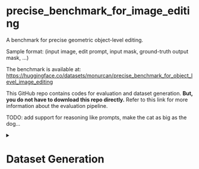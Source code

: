 # precise_benchmark_for_image_editing

A benchmark for precise geometric object-level editing.

Sample format: (input image, edit prompt, input mask, ground-truth output mask, ...)

The benchmark is available at: https://huggingface.co/datasets/monurcan/precise_benchmark_for_object_level_image_editing

This GitHub repo contains codes for evaluation and dataset generation. **But, you do not have to download this repo directly.**
Refer to this link for more information about the evaluation pipeline.

TODO: add support for reasoning like prompts, make the cat as big as the dog...

<details>
<summary><h1>Dataset Generation</h1></summary>

### To create a binary mask dataset from PASCAL dataset in our format
```
python3 create_dataset.py --input_folder "raw_datasets/VOC2012" --save_path "generated_datasets/version_X"
```

### To augment the prompts after creating a dataset in our format
```
OPENAI_API_KEY="sk-..." python3 create_gpt_prompts.py --dataset_path "generated_datasets/version_X"
```

### To convert the dataset from our format to Hugging Face Dataset format
```
python3 create_hf_dataset_from_our_format.py --dataset_folder "generated_datasets/version_X" --output_hf_dataset_location "generated_datasets/version_X_hf" --upload_to_dataset "username/dataset_name"
```
</details>